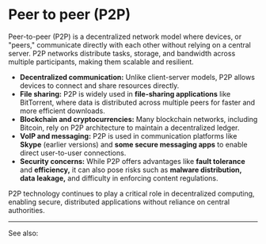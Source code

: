 
# Peer to peer (P2P)

Peer-to-peer (P2P) is a decentralized network model where devices, or "peers," communicate directly with each other without relying on a central server. P2P networks distribute tasks, storage, and bandwidth across multiple participants, making them scalable and resilient.

- **Decentralized communication:** Unlike client-server models, P2P allows devices to connect and share resources directly.
- **File sharing:** P2P is widely used in **file-sharing applications** like BitTorrent, where data is distributed across multiple peers for faster and more efficient downloads.
- **Blockchain and cryptocurrencies:** Many blockchain networks, including Bitcoin, rely on P2P architecture to maintain a decentralized ledger.
- **VoIP and messaging:** P2P is used in communication platforms like **Skype** (earlier versions) and **some secure messaging apps** to enable direct user-to-user connections.
- **Security concerns:** While P2P offers advantages like **fault tolerance** and **efficiency,** it can also pose risks such as **malware distribution, data leakage,** and difficulty in enforcing content regulations.

P2P technology continues to play a critical role in decentralized computing, enabling secure, distributed applications without reliance on central authorities.

---

See also: